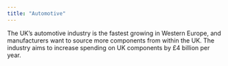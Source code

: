 ```yaml
---
title: "Automotive"
---
```

The UK’s automotive industry is the fastest growing in Western Europe, and manufacturers want to source more components from within the UK. The industry aims to increase spending on UK components by £4 billion per year.
